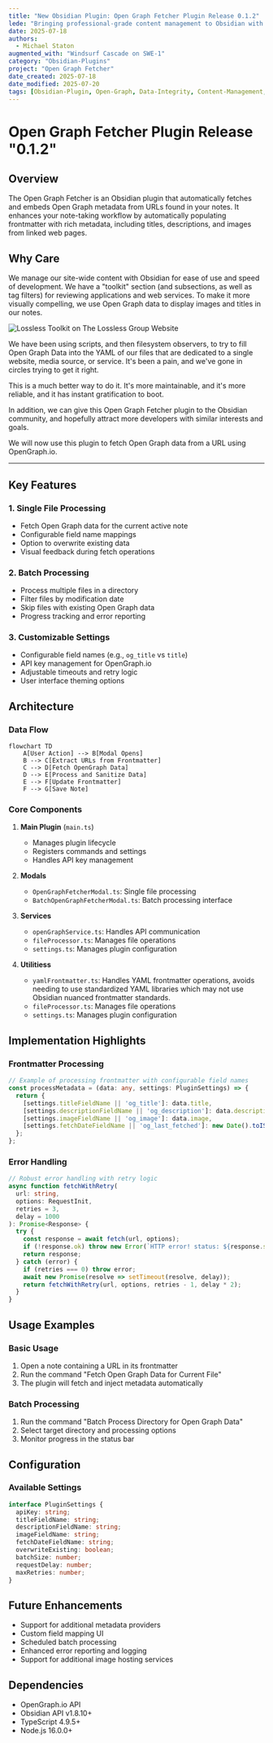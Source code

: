 ```yaml
---
title: "New Obsidian Plugin: Open Graph Fetcher Plugin Release 0.1.2"
lede: "Bringing professional-grade content management to Obsidian with Obsidian plugins, one at a time.  Introducing the Open Graph Fetcher."
date: 2025-07-18
authors:
  - Michael Staton
augmented_with: "Windsurf Cascade on SWE-1"
category: "Obsidian-Plugins"
project: "Open Graph Fetcher"
date_created: 2025-07-18
date_modified: 2025-07-20
tags: [Obsidian-Plugin, Open-Graph, Data-Integrity, Content-Management, Content-Automation, API-Integrations]
---
```


# Open Graph Fetcher Plugin Release "0.1.2"

## Overview
The Open Graph Fetcher is an Obsidian plugin that automatically fetches and embeds Open Graph metadata from URLs found in your notes. It enhances your note-taking workflow by automatically populating frontmatter with rich metadata, including titles, descriptions, and images from linked web pages.

## Why Care

We manage our site-wide content with Obsidian for ease of use and speed of development. We have a "toolkit" section (and subsections, as well as tag filters) for reviewing applications and web services. To make it more visually compelling, we use Open Graph data to display images and titles in our notes. 

![Lossless Toolkit on The Lossless Group Website](https://i.imgur.com/WX7aIHB.gif)

We have been using scripts, and then filesystem observers, to try to fill Open Graph Data into the YAML of our files that are dedicated to a single website, media source, or service. It's been a pain, and we've gone in circles trying to get it right. 

This is a much better way to do it. It's more maintainable, and it's more reliable, and it has instant gratification to boot. 

In addition, we can give this Open Graph Fetcher plugin to the Obsidian community, and hopefully attract more developers with similar interests and goals. 

We will now use this plugin to fetch Open Graph data from a URL using OpenGraph.io.


***

## Key Features

### 1. Single File Processing
- Fetch Open Graph data for the current active note
- Configurable field name mappings
- Option to overwrite existing data
- Visual feedback during fetch operations

### 2. Batch Processing
- Process multiple files in a directory
- Filter files by modification date
- Skip files with existing Open Graph data
- Progress tracking and error reporting

### 3. Customizable Settings
- Configurable field names (e.g., `og_title` vs `title`)
- API key management for OpenGraph.io
- Adjustable timeouts and retry logic
- User interface theming options

## Architecture

### Data Flow
```mermaid
flowchart TD
    A[User Action] --> B[Modal Opens]
    B --> C[Extract URLs from Frontmatter]
    C --> D[Fetch OpenGraph Data]
    D --> E[Process and Sanitize Data]
    E --> F[Update Frontmatter]
    F --> G[Save Note]
```

### Core Components
1. **Main Plugin** (`main.ts`)
   - Manages plugin lifecycle
   - Registers commands and settings
   - Handles API key management

2. **Modals**
   - `OpenGraphFetcherModal.ts`: Single file processing
   - `BatchOpenGraphFetcherModal.ts`: Batch processing interface

3. **Services**
   - `openGraphService.ts`: Handles API communication
   - `fileProcessor.ts`: Manages file operations
   - `settings.ts`: Manages plugin configuration

4. **Utilitiess**
   - `yamlFrontmatter.ts`: Handles YAML frontmatter operations, avoids needing to use standardized YAML libraries which may not use Obsidian nuanced frontmatter standards. 
   - `fileProcessor.ts`: Manages file operations
   - `settings.ts`: Manages plugin configuration

## Implementation Highlights

### Frontmatter Processing
```typescript
// Example of processing frontmatter with configurable field names
const processMetadata = (data: any, settings: PluginSettings) => {
  return {
    [settings.titleFieldName || 'og_title']: data.title,
    [settings.descriptionFieldName || 'og_description']: data.description,
    [settings.imageFieldName || 'og_image']: data.image,
    [settings.fetchDateFieldName || 'og_last_fetched']: new Date().toISOString()
  };
};
```

### Error Handling
```typescript
// Robust error handling with retry logic
async function fetchWithRetry(
  url: string, 
  options: RequestInit, 
  retries = 3, 
  delay = 1000
): Promise<Response> {
  try {
    const response = await fetch(url, options);
    if (!response.ok) throw new Error(`HTTP error! status: ${response.status}`);
    return response;
  } catch (error) {
    if (retries === 0) throw error;
    await new Promise(resolve => setTimeout(resolve, delay));
    return fetchWithRetry(url, options, retries - 1, delay * 2);
  }
}
```

## Usage Examples

### Basic Usage
1. Open a note containing a URL in its frontmatter
2. Run the command "Fetch Open Graph Data for Current File"
3. The plugin will fetch and inject metadata automatically

### Batch Processing
1. Run the command "Batch Process Directory for Open Graph Data"
2. Select target directory and processing options
3. Monitor progress in the status bar

## Configuration

### Available Settings
```typescript
interface PluginSettings {
  apiKey: string;
  titleFieldName: string;
  descriptionFieldName: string;
  imageFieldName: string;
  fetchDateFieldName: string;
  overwriteExisting: boolean;
  batchSize: number;
  requestDelay: number;
  maxRetries: number;
}
```

## Future Enhancements
- Support for additional metadata providers
- Custom field mapping UI
- Scheduled batch processing
- Enhanced error reporting and logging
- Support for additional image hosting services

## Dependencies
- OpenGraph.io API
- Obsidian API v1.8.10+
- TypeScript 4.9.5+
- Node.js 16.0.0+
